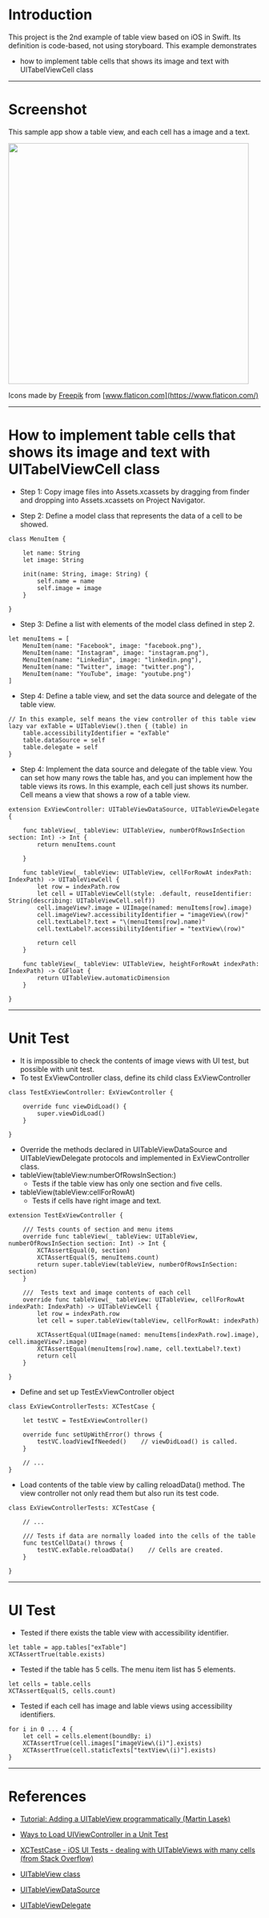 # Introduction

This project is the 2nd example of table view based on iOS in Swift. Its definition is code-based, not using storyboard. This example demonstrates

* how to implement table cells that shows its image and text with UITabelViewCell class 

---

# Screenshot

This sample app show a table view, and each cell has a image and a text.

<img src="./UINavigationEx02-screen.png" width="480"></img>

Icons made by [Freepik](https://www.flaticon.com/authors/freepik) from [www.flaticon.com](https://www.flaticon.com/)

---

# How to implement table cells that shows its image and text with UITabelViewCell class

* Step 1: Copy image files into Assets.xcassets by dragging from finder and dropping into Assets.xcassets on Project Navigator.

* Step 2: Define a model class that represents the data of a cell to be showed.

```
class MenuItem {

    let name: String
    let image: String
    
    init(name: String, image: String) {
        self.name = name
        self.image = image
    }

}
```

* Step 3: Define a list with elements of the model class defined in step 2.

```
let menuItems = [
    MenuItem(name: "Facebook", image: "facebook.png"),
    MenuItem(name: "Instagram", image: "instagram.png"),
    MenuItem(name: "Linkedin", image: "linkedin.png"),
    MenuItem(name: "Twitter", image: "twitter.png"),
    MenuItem(name: "YouTube", image: "youtube.png")
]
```

* Step 4: Define a table view, and set the data source and delegate of the table view.

```
// In this example, self means the view controller of this table view
lazy var exTable = UITableView().then { (table) in
    table.accessibilityIdentifier = "exTable"
    table.dataSource = self
    table.delegate = self
}
```

* Step 4: Implement the data source and delegate of the table view. You can set how many rows the table has, and you can implement how the table views its rows. In this example, each cell just shows its number. Cell means a view that shows a row of a table view.

```
extension ExViewController: UITableViewDataSource, UITableViewDelegate {

    func tableView(_ tableView: UITableView, numberOfRowsInSection section: Int) -> Int {
        return menuItems.count

    }
    
    func tableView(_ tableView: UITableView, cellForRowAt indexPath: IndexPath) -> UITableViewCell {
        let row = indexPath.row
        let cell = UITableViewCell(style: .default, reuseIdentifier: String(describing: UITableViewCell.self))
        cell.imageView?.image = UIImage(named: menuItems[row].image)
        cell.imageView?.accessibilityIdentifier = "imageView\(row)"
        cell.textLabel?.text = "\(menuItems[row].name)"
        cell.textLabel?.accessibilityIdentifier = "textView\(row)"

        return cell
    }

    func tableView(_ tableView: UITableView, heightForRowAt indexPath: IndexPath) -> CGFloat {
        return UITableView.automaticDimension
    }
   
}
```

---

# Unit Test

* It is impossible to check the contents of image views with UI test, but possible with unit test.
* To test ExViewController class, define its child class ExViewController

```
class TestExViewController: ExViewController {
    
    override func viewDidLoad() {
        super.viewDidLoad()
    }

}
```

* Override the methods declared in UITableViewDataSource and UITableViewDelegate protocols and implemented in ExViewController class. 
* tableView(tableView:numberOfRowsInSection:)
  * Tests if the table view has only one section and five cells.
* tableView(tableView:cellForRowAt)
  * Tests if cells have right image and text. 

```
extension TestExViewController {

    /// Tests counts of section and menu items
    override func tableView(_ tableView: UITableView, numberOfRowsInSection section: Int) -> Int {
        XCTAssertEqual(0, section)
        XCTAssertEqual(5, menuItems.count)
        return super.tableView(tableView, numberOfRowsInSection: section)
    }

    ///  Tests text and image contents of each cell
    override func tableView(_ tableView: UITableView, cellForRowAt indexPath: IndexPath) -> UITableViewCell {
        let row = indexPath.row
        let cell = super.tableView(tableView, cellForRowAt: indexPath)
        
        XCTAssertEqual(UIImage(named: menuItems[indexPath.row].image), cell.imageView?.image)
        XCTAssertEqual(menuItems[row].name, cell.textLabel?.text)
        return cell
    }

}
```

* Define and set up TestExViewController object

```
class ExViewControllerTests: XCTestCase {

    let testVC = TestExViewController()

    override func setUpWithError() throws {
        testVC.loadViewIfNeeded()    // viewDidLoad() is called.
    }

    // ...
}
```

* Load contents of the table view by calling reloadData() method. The view controller not only read them but also run its test code.

```
class ExViewControllerTests: XCTestCase {

    // ...

    /// Tests if data are normally loaded into the cells of the table
    func testCellData() throws {
        testVC.exTable.reloadData()    // Cells are created.
    }

}
```

---

# UI Test

* Tested if there exists the table view with accessibility identifier.

```
let table = app.tables["exTable"]
XCTAssertTrue(table.exists)
```

* Tested if the table has 5 cells. The menu item list has 5 elements.

```
let cells = table.cells
XCTAssertEqual(5, cells.count)
```

* Tested if each cell has image and lable views using accessibility identifiers.

```
for i in 0 ... 4 {
    let cell = cells.element(boundBy: i)
    XCTAssertTrue(cell.images["imageView\(i)"].exists)
    XCTAssertTrue(cell.staticTexts["textView\(i)"].exists)
}
```

---

# References

* [Tutorial: Adding a UITableView programmatically (Martin Lasek)](https://medium.com/@martinlasek/tutorial-adding-a-uitableview-programmatically-433cb17ae07d)
* [Ways to Load UIViewController in a Unit Test](https://www.appsdeveloperblog.com/ways-to-load-uiviewcontroller-in-a-unit-test/)
* [XCTestCase - iOS UI Tests - dealing with UITableViews with many cells (from Stack Overflow)
](https://stackoverflow.com/questions/33529380/xctestcase-ios-ui-tests-dealing-with-uitableviews-with-many-cells)

* [UITableView class](https://developer.apple.com/documentation/uikit/uitableview)
* [UITableViewDataSource](https://developer.apple.com/documentation/uikit/uitableviewdatasource)
* [UITableViewDelegate](https://developer.apple.com/documentation/uikit/uitableviewdelegate)
